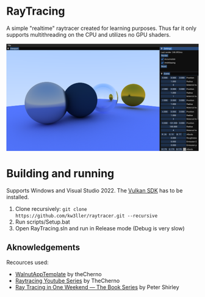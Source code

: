 
# RayTracing 

A simple "realtime" raytracer created for learning purposes.
Thus far it only supports multithreading on the CPU and utilizes no GPU shaders.

![image info](./pictures/some.PNG)



# Building and running 

Supports Windows and Visual Studio 2022. The [Vulkan SDK](https://vulkan.lunarg.com/sdk/home) has to be installed.

1. Clone recursively:  `git clone https://github.com/kw3ller/raytracer.git --recursive`
2. Run scripts/Setup.bat
3. Open RayTracing.sln and run in Release mode (Debug is very slow)


## Aknowledgements

Recources used: 
- [WalnutAppTemplate](https://github.com/StudioCherno/WalnutAppTemplate) by theCherno
- [Raytracing Youtube Series](https://www.youtube.com/watch?v=gfW1Fhd9u9Q&list=PLlrATfBNZ98edc5GshdBtREv5asFW3yXl) by TheCherno
- [Ray Tracing in One Weekend — The Book Series](https://raytracing.github.io/) by Peter Shirley






